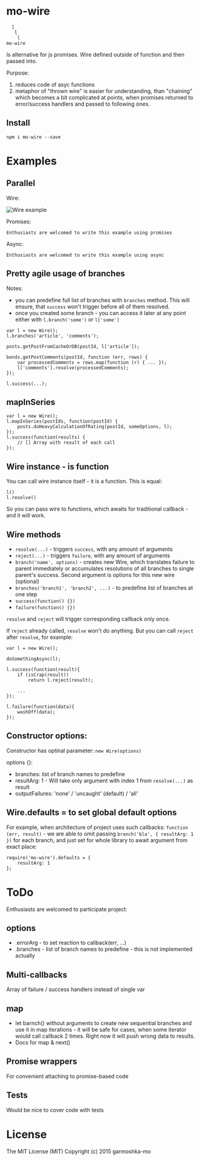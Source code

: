 # mo-wire

````
  l
   l
    l
mo-wire
````

Is alternative for js promises.
Wire defined outside of function and then passed into.

Purpose: 

1. reduces code of asyc functions 
1. metaphor of "thrown wire" is easier for understanding, 
than "chaining" which becomes a bit complicated at points, 
when promises returned to error/success handlers and passed to following ones.

## Install

````
npm i mo-wire --save
````

# Examples

## Parallel

Wire:

![Wire example](https://cloud.githubusercontent.com/assets/2452269/10575034/772343bc-7662-11e5-9523-174ce6e9a792.jpg)

Promises:
````
Enthusiasts are welcomed to write this example using promises
````

Async:
````
Enthusiasts are welcomed to write this example using async
````

## Pretty agile usage of branches

Notes:
- you can predefine full list of branches with `branches` method.
This will ensure, that `success` won't trigger before all of them resolved.
- once you created some branch - you can access it later at any point
either with `l.branch('some')` or `l['some']`

````
var l = new Wire();
l.branches('article', 'comments');

posts.getPostFromCacheOrDB(postId, l['article']);

bonds.getPostComments(postId, function (err, rows) {
    var processedComments = rows.map(function (r) { ... });
    l['comments'].resolve(processedComments);
});

l.success(...);
````

## mapInSeries

````
var l = new Wire();
l.mapInSeries(postIds, function(postId) {
    posts.doHeavyCalculationOfRating(postId, someOptions, l);
});
l.success(function(results) {
    // [] Array with result of each call
});
````

## Wire instance - is function

You can call wire instance itself - it is a function. This is equal:
````
l()
l.resolve()
````
So you can pass wire to functions, which awaits for traditional callback - and it will work.

## Wire methods

- `resolve(...)` - triggers `success`, with any amount of arguments
- `reject(...)` - triggers `failure`, with any amount of arguments
- `branch('name', options)` - creates new Wire, which translates failure to parent immediately
or accumulates resolutions of all branches to single parent's success. Second argument is options for this new wire (optional)
- `branches('branch1', 'branch2', ...)` - to predefine list of branches at one step
- `success(function() {})`
- `failure(function() {})` 


`resolve` and `reject` will trigger corresponding callback only once.

If `reject` already called, `resolve` won't do anything.
But you can call `reject` after `resolve`, for example:

````
var l = new Wire();

doSomethingAsync(l);

l.success(function(result){
    if (isCrap(result))
        return l.reject(result);

    ...
});

l.failure(function(data){
    washOff(data);
});
````

## Constructor options:

Constructor has optinal parameter: `new Wire(options)`

options {}: 
- branches: list of branch names to predefine
- resultArg: 1 - Will take only argument with index 1 from `resolve(...)` as result
- outputFailures: 'none' / 'uncaught' (default) / 'all'

## Wire.defaults = to set global default options

For example, when architecture of project uses
such callbacks: `function (err, result)` - we are able to omit passing `branch('bla', { resultArg: 1 })` for each branch,
and just set for whole library to await argument from exact place:
````
require('mo-wire').defaults = { 
    resultArg: 1 
};
````

# ToDo

Enthusiasts are welcomed to participate project:

## options
 
- .errorArg - to set reaction to callback(err, ...)
- .branches - list of branch names to predefine - this is not implemented actually

## Multi-callbacks

Array of failure / success handlers instead of single var

## map

- let barnch() without arguments to create new sequential branches
and use it in map iterations - it will be safe for cases, 
when some iterator would call callback 2 times.
Right now it will push wrong data to results.
- Docs for map & next()

## Promise wrappers

For convenient attaching to promise-based code

## Tests

Would be nice to cover code with tests

# License

The MIT License (MIT)
Copyright (c) 2015 garmoshka-mo
